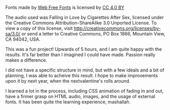 Fonts made by <a href="http://www.webfontfree.com" target="_blank">Web Free Fonts</a> is licensed by <a href="http://creativecommons.org/licenses/by/4.0/" target="_blank">CC 4.0 BY</a>

The audio used was Falling in Love by Cigarettes After Sex, licensed under the Creative Commons Attribution-ShareAlike 3.0 Unported License. To view a copy of this license, visit <http://creativecommons.org/licenses/by-sa/3.0/> or send a letter to Creative Commons, PO Box 1866, Mountain View, CA 94042, USA.

This was a fun project! Upwards of 5 hours, and I am quite happy with the results. It's far
better than I imagined I could have made. Passion really makes a difference.

I did not have a specific structure in mind, but with a few ideals and a bit of planning, I was able to acheive this result. I hope to make improvements upon it by next year, when the nextvalentine's rolls around.

I learned a lot in the process, including CSS animation of fading in and out, have a firmer grasp on HTML audio, images, and the usage of external fonts. It has been quite the learning experience, mashallah.
